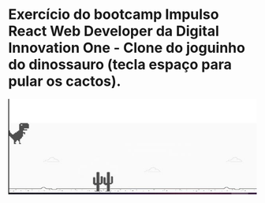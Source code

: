 # Exercício do bootcamp Impulso React Web Developer da Digital Innovation One - Clone do joguinho do dinossauro (tecla espaço para pular os cactos).

![Jogo do Dino](https://github.com/xdiegors/jogo-do-dinossauro/blob/main/Dino.JPG)
